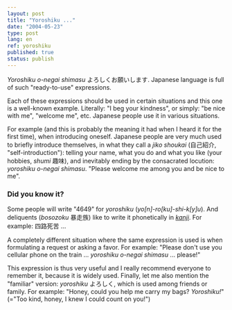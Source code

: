```yaml
---
layout: post
title: "Yoroshiku ..."
date: "2004-05-23"
type: post
lang: en
ref: yoroshiku
published: true
status: publish
---
```




_Yoroshiku o-negai shimasu_ よろしくお願いします. Japanese language is full of such "ready-to-use" expressions.

 

Each of these expressions should be used in certain situations and this one is a well-known example. Literally: "I beg your kindness", or simply: "be nice with me", "welcome me", etc. Japanese people use it in various situations.

For example (and this is probably the meaning it had when I heard it for the first time), when introducing oneself. Japanese people are very much used to briefly introduce themselves, in what they call a _jiko shoukai_ (自己紹介, "self-introduction"): telling your name, what you do and what you like (your hobbies, _shumi_ 趣味), and inevitably ending by the consacrated locution: _yoroshiku o-negai shimasu_. "Please welcome me among you and be nice to me".

### Did you know it?

Some people will write "4649" for _yoroshiku_ (_yo\[n\]-ro\[ku\]-shi-k\[y\]u_). And deliquents (_bosozoku_ 暴走族) like to write it phonetically in _[kanji](http://www.japonophile.com/article_kanji_en.html)_. For example: 四路死苦 ...

A completely different situation where the same expression is used is when formulating a request or asking a favor. For example: "Please don't use you cellular phone on the train ... _yoroshiku o-negai shimasu_ ... please!"

This expression is thus very useful and I really recommend everyone to remember it, because it is widely used. Finally, let me also mention the "familiar" version: _yoroshiku_ よろしく, which is used among friends or family. For example: "Honey, could you help me carry my bags? _Yoroshiku!_" (="Too kind, honey, I knew I could count on you!")


